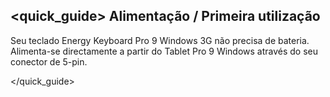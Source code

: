 ## <quick_guide> Alimentação / Primeira utilização 

Seu teclado Energy Keyboard Pro 9 Windows 3G não precisa de bateria. Alimenta-se directamente a partir do Tablet Pro 9 Windows através do seu conector de 5-pin. 

</quick_guide> 
